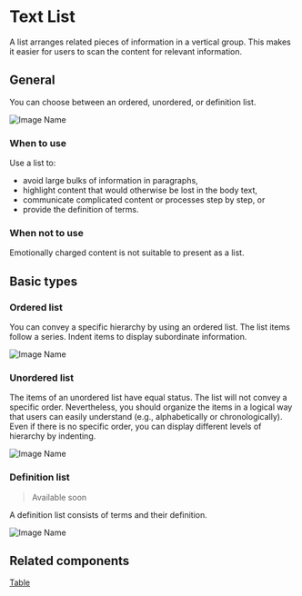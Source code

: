 # Text List

A list arranges related pieces of information in a vertical group. This makes it easier for users to scan the content for relevant information.

## General

You can choose between an ordered, unordered, or definition list.

![Image Name](assets/3_components/text-list/text-list_general.png)

### When to use

Use a list to:

*	avoid large bulks of information in paragraphs,
*	highlight content that would otherwise be lost in the body text,
*	communicate complicated content or processes step by step, or
*	provide the definition of terms.

### When not to use

Emotionally charged content is not suitable to present as a list.

## Basic types

### Ordered list

You can convey a specific hierarchy by using an ordered list. The list items follow a series. Indent items to display subordinate information.

![Image Name](assets/3_components/text-list/ordered_list.png)

### Unordered list

The items of an unordered list have equal status. The list will not convey a specific order. Nevertheless, you should organize the items in a logical way that users can easily understand (e.g., alphabetically or chronologically). Even if there is no specific order, you can display different levels of hierarchy by indenting.

![Image Name](assets/3_components/text-list/unordered_list.png)

### Definition list

> Available soon

A definition list consists of terms and their definition.

![Image Name](assets/3_components/text-list/definition_list.png)

## Related components

<a href="?path=/usage/components-table--standard">Table</a>